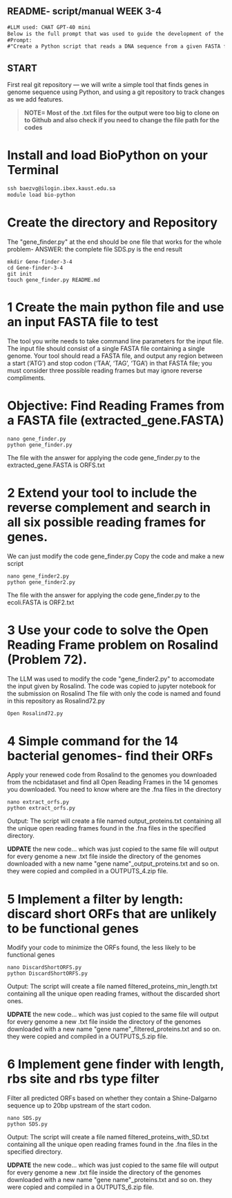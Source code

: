 ## README- script/manual WEEK 3-4    
```markdown
#LLM used: CHAT GPT-40 mini
Below is the full prompt that was used to guide the development of the provided Python code for extracting distinct protein strings from a DNA sequence in FASTA format:
#Prompt: 
#"Create a Python script that reads a DNA sequence from a given FASTA format input. The script should extract all distinct candidate protein strings that can be translated from open reading frames (ORFs) of the DNA sequence. Ensure the script includes a codon table for translation and handles both the original and reverse complement strands"
```
## START 
First real git repository — we will write a simple tool that
finds genes in genome sequence using Python, and using a git repository to
track changes as we add features.

>**NOTE= Most of the .txt files for the output were too big to clone on to Github and also check if you need to change the file path for the codes**

# Install and load BioPython on your Terminal

```markdown
ssh baezvg@ilogin.ibex.kaust.edu.sa  
module load bio-python
```

# Create the directory and Repository
The "gene_finder.py" at the end should be one file that works for the whole problem- ANSWER: the complete file SDS.py is the end result

```markdowm
mkdir Gene-finder-3-4
cd Gene-finder-3-4
git init
touch gene_finder.py README.md
```

# 1 Create the main python file and use an input FASTA file to test
The tool you write needs to take command line parameters
for the input file. The input file should consist of a single FASTA file
containing a single genome.
Your tool should read a FASTA file, and output any region between a
start (‘ATG’) and stop codon (‘TAA’, ‘TAG’, ‘TGA’) in that FASTA file;
you must consider three possible reading frames but may ignore reverse
compliments.

  # Objective: Find Reading Frames from a FASTA file (extracted_gene.FASTA)
```
nano gene_finder.py
python gene_finder.py

```
The file with the answer for applying the code gene_finder.py to the extracted_gene.FASTA is ORFS.txt

# 2 Extend your tool to include the reverse complement and search in all six possible reading frames for genes.
We can just modify the code gene_finder.py
Copy the code and make a new script

```
nano gene_finder2.py
python gene_finder2.py

```
The file with the answer for applying the code gene_finder.py to the ecoli.FASTA is ORF2.txt

# 3 Use your code to solve the Open Reading Frame problem on Rosalind (Problem 72).
The LLM was used to modify the code "gene_finder2.py" to accomodate the input given by Rosalind.
The code was copied to jupyter notebook for the submission on Rosalind
The file with only the code is named and found in this repository as Rosalind72.py
```markdown
Open Rosalind72.py
```

# 4 Simple command for the 14 bacterial genomes- find their ORFs
Apply your renewed code from Rosalind to the genomes you downloaded from the ncbidataset and find all
Open Reading Frames in the 14 genomes you downloaded.
You need to know where are the .fna files in the directory
```
nano extract_orfs.py
python extract_orfs.py
```
Output: The script will create a file named output_proteins.txt containing all the unique open reading frames found in the .fna files in the specified directory.  

**UDPATE** the new code... which was just copied to the same file will output for every genome a new .txt file inside the directory of the genomes downloaded with a new name "gene name"_output_proteins.txt and so on. they were copied and compiled in a OUTPUTS_4.zip file.

# 5 Implement a filter by length: discard short ORFs that are unlikely to be functional genes
Modify your code to minimize the ORFs found, the less likely to be functional genes

```
nano DiscardShortORFS.py
python DiscardShortORFS.py
```
Output: The script will create a file named filtered_proteins_min_length.txt containing all the unique open reading frames, without the discarded short ones.  

**UDPATE** the new code... which was just copied to the same file will output for every genome a new .txt file inside the directory of the genomes downloaded with a new name "gene name"_filtered_proteins.txt and so on. they were copied and compiled in a OUTPUTS_5.zip file.

# 6 Implement gene finder with length, rbs site and rbs type filter
Filter all predicted ORFs based on
whether they contain a Shine-Dalgarno sequence up to 20bp upstream of
the start codon.
```
nano SDS.py
python SDS.py
```
Output: The script will create a file named filtered_proteins_with_SD.txt containing all the unique open reading frames found in the .fna files in the specified directory.

**UDPATE** the new code... which was just copied to the same file will output for every genome a new .txt file inside the directory of the genomes downloaded with a new name "gene name"_proteins.txt and so on. they were copied and compiled in a OUTPUTS_6.zip file.
